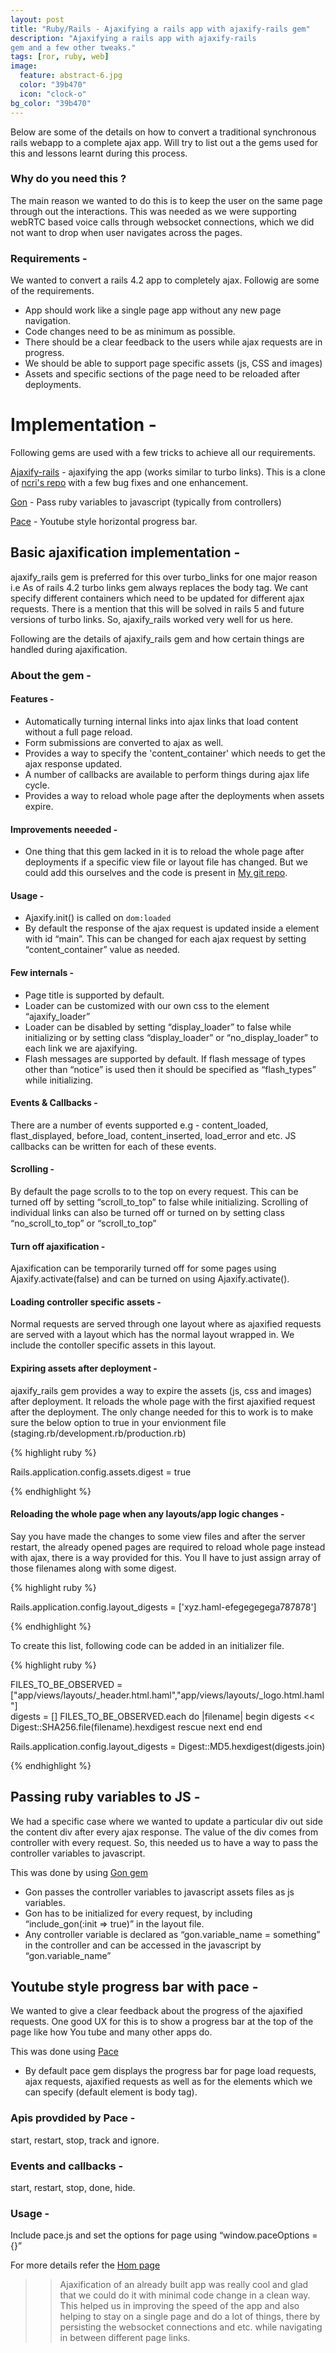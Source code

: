 ```yaml
---
layout: post
title: "Ruby/Rails - Ajaxifying a rails app with ajaxify-rails gem"
description: "Ajaxifying a rails app with ajaxify-rails
gem and a few other tweaks."
tags: [ror, ruby, web]
image:
  feature: abstract-6.jpg
  color: "39b470"
  icon: "clock-o"
bg_color: "39b470"
---
```


Below are some of the details on how to convert a traditional synchronous rails webapp to a complete ajax app. Will try to list out a the gems used for this and lessons learnt during this process.

### Why do you need this ?

The main reason we wanted to do this is to keep the user on the same page through out the interactions. This was needed as we were supporting webRTC based voice calls through websocket connections, which we did not want to drop when user navigates across the pages.

### Requirements -
We wanted to convert a rails 4.2 app to completely ajax. Followig are some of the requirements.

- App should work like a single page app without any new page navigation.
- Code changes need to be as minimum as possible.
- There should be a clear feedback to the users while ajax requests are in progress.
- We should be able to support page specific assets (js, CSS and images)
- Assets and specific sections of the page need to be reloaded after deployments.

# Implementation -

Following gems are used with a few tricks to achieve all our requirements.

[Ajaxify-rails](https://github.com/udayakiran/ajaxify_rails) - ajaxifying the app (works similar to turbo links). This is a clone of [ncri's repo](https://github.com/ncri/ajaxify_rails) with a few bug fixes and one enhancement.

[Gon](https://github.com/gazay/gon) - Pass ruby variables to javascript (typically from controllers)

[Pace](http://github.hubspot.com/pace/) - Youtube style horizontal progress bar.

## Basic ajaxification implementation -

ajaxify_rails gem is preferred for this over turbo_links for one major reason i.e As of rails 4.2 turbo links gem always replaces the body tag. We cant specify different containers which need to be updated for different ajax requests. There is a mention that this will be solved in rails 5 and future versions of turbo links. So, ajaxify_rails worked very well for us here.

Following are the details of ajaxify_rails gem and how certain things are handled during ajaxification.

### About the gem -

#### Features -

- Automatically turning internal links into ajax links that load content without a full page reload.
- Form submissions are converted to ajax as well.
- Provides a way to specify the 'content_container' which needs to get the ajax response updated.
- A number of callbacks are available to perform things during ajax life cycle.
- Provides a way to reload whole page after the deployments when assets expire.

#### Improvements neeeded -

- One thing that this gem lacked in it is to reload the whole page after deployments if a specific view file or layout file has changed. But we could add this ourselves and the code is present in [My git repo](https://github.com/udayakiran/ajaxify_rails).

#### Usage -
- Ajaxify.init() is called on `dom:loaded`
- By default the response of the ajax request is updated inside a element with id “main”. This can be changed for each ajax request by setting “content_container” value as needed.

#### Few internals -
- Page title is supported by default.
- Loader can be customized with our own css to the element “ajaxify_loader”
- Loader can be disabled by setting “display_loader” to false while initializing or by setting class “display_loader” or “no_display_loader” to each link we are ajaxifying.
- Flash messages are supported by default. If flash message of types other than “notice” is used then it should be specified as “flash_types” while initializing.

#### Events & Callbacks -

There are a number of events supported e.g - content_loaded, flast_displayed, before_load, content_inserted, load_error and etc. JS callbacks can be written for each of these events.

#### Scrolling -

By default the page scrolls to to the top on every request. This can be turned off by setting “scroll_to_top” to false while initializing. Scrolling of individual links can also be turned off or turned on by setting class “no_scroll_to_top” or “scroll_to_top”

#### Turn off ajaxification -
Ajaxification can be temporarily turned off for some pages using Ajaxify.activate(false) and can be turned on using Ajaxify.activate().

#### Loading controller specific assets -

Normal requests are served through one layout where as ajaxified requests are served with a layout which has the normal layout wrapped in. We include the contoller specific assets in this layout.

#### Expiring assets after deployment -

ajaxify_rails gem provides a way to expire the assets (js, css and images) after deployment. It reloads the whole page with the first ajaxified request after the deployment. The only change needed for this to work is to make sure the below option to true in your envionment file (staging.rb/development.rb/production.rb)

{% highlight ruby %}

Rails.application.config.assets.digest = true

{% endhighlight %}

#### Reloading the whole page when any layouts/app logic changes -

Say you have made the changes to some view files and after the server restart, the already opened pages are required to reload whole page instead with ajax, there is a way provided for this. You ll have to just assign array of those filenames along with some digest.

{% highlight ruby %}

Rails.application.config.layout_digests = ['xyz.haml-efegegegega787878']

{% endhighlight %}

To create this list, following code can be added in an initializer file.

{% highlight ruby %}

FILES_TO_BE_OBSERVED = ["app/views/layouts/_header.html.haml","app/views/layouts/_logo.html.haml"]  
digests = []
FILES_TO_BE_OBSERVED.each do |filename|
  begin
    digests << Digest::SHA256.file(filename).hexdigest
  rescue
    next
  end
end

Rails.application.config.layout_digests = Digest::MD5.hexdigest(digests.join)

{% endhighlight %}

## Passing ruby variables to JS -

We had a specific case where we wanted to update a particular div out side the content div after every ajax response. The value of the div comes from controller with every request. So, this needed us to have a way to pass the controller variables to javascript.

This was done by using [Gon gem](https://github.com/gazay/gon)

- Gon passes the controller variables to javascript assets files as js variables.
- Gon has to be initialized for every request, by including “include_gon(:init => true)” in the layout file.
- Any controller variable is declared as “gon.variable_name = something” in the controller and can be accessed in the javascript by “gon.variable_name”

## Youtube style progress bar with pace -

We wanted to give a clear feedback about the progress of the ajaxified requests. One good UX for this is to show a progress bar at the top of the page like how You tube and many other apps do.

This was done using [Pace](http://github.hubspot.com/pace)

- By default pace gem displays the progress bar for page load requests, ajax requests, ajaxified requests as well as for the elements which we can specify (default element is body tag).

### Apis provdided by Pace -

 start, restart, stop, track and ignore.

### Events and callbacks -

start, restart, stop, done, hide.

### Usage -

Include pace.js and set the options for page using “window.paceOptions = {}”

For more details refer the [Hom page](http://github.hubspot.com/pace)


>> Ajaxification of an already built app was really cool and glad that we could do it with minimal code change in a clean way. This helped us in improving the speed of the app and also helping to stay on a single page and do a lot of things, there by persisting the websocket connections and etc. while navigating in between different page links.
